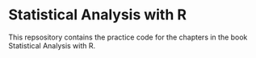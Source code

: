 # Statistical Analysis with R

This repsository contains the practice code for the chapters in the book Statistical Analysis with R.